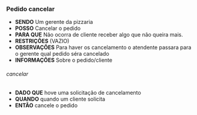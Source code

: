 ### Pedido cancelar

- **SENDO** Um gerente da pizzaria
- **POSSO** Cancelar o pedido
- **PARA QUE** Não ocorra de cliente receber algo que não queira mais.
- **RESTRIÇÕES** (VAZIO)
- **OBSERVAÇÕES** Para haver os cancelamento o atendente passara para o gerente qual pedido séra cancelado
- **INFORMAÇÕES** Sobre o pedido/cliente

###### *cancelar*
  - **DADO QUE** hove uma solicitação de cancelamento
  - **QUANDO** quando um cliente solicita
  - **ENTÃO** cancele o pedido
